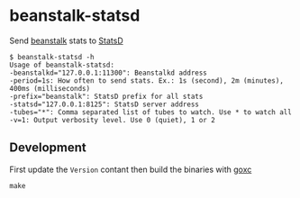 # beanstalk-statsd

Send [beanstalk](http://kr.github.io/beanstalkd/) stats to [StatsD](https://github.com/etsy/statsd)

    $ beanstalk-statsd -h
    Usage of beanstalk-statsd:
    -beanstalkd="127.0.0.1:11300": Beanstalkd address
    -period=1s: How often to send stats. Ex.: 1s (second), 2m (minutes), 400ms (milliseconds)
    -prefix="beanstalk": StatsD prefix for all stats
    -statsd="127.0.0.1:8125": StatsD server address
    -tubes="*": Comma separated list of tubes to watch. Use * to watch all
    -v=1: Output verbosity level. Use 0 (quiet), 1 or 2

## Development

First update the `Version` contant then build the binaries with
[goxc](https://github.com/laher/goxc#installation)

    make
